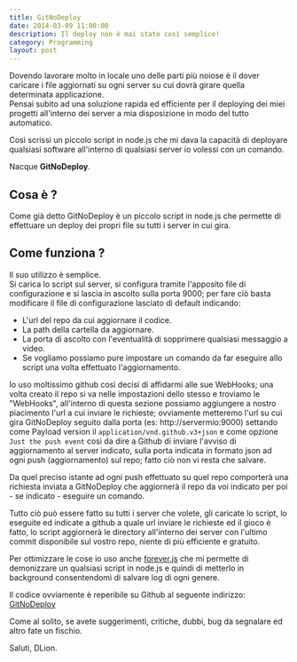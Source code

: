 ```yaml
---
title: GitNoDeploy
date: 2014-03-09 11:00:00
description: Il deploy non è mai stato così semplice!
category: Programming
layout: post
---
```

Dovendo lavorare molto in locale uno delle parti più noiose è il dover caricare i file aggiornati su ogni server su cui dovrà girare quella determinata applicazione.    
Pensai subito ad una soluzione rapida ed efficiente per il deploying dei miei progetti all'interno dei server a mia disposizione in modo del tutto automatico.

Così scrissi un piccolo script in node.js che mi dava la capacità di deployare qualsiasi software all'interno di qualsiasi server io volessi con un comando.

Nacque **GitNoDeploy**.

## Cosa è ?

Come già detto GitNoDeploy è un piccolo script in node.js che permette di effettuare un deploy dei propri file su tutti i server in cui gira.

## Come funziona ?

Il suo utilizzo è semplice.   
Si carica lo script sul server, si configura tramite l'apposito file di configurazione e si lascia in ascolto sulla porta 9000; per fare ciò basta modificare il file di configurazione lasciato di default indicando:

* L'url del repo da cui aggiornare il codice.
* La path della cartella da aggiornare.
* La porta di ascolto con l'eventualità di sopprimere qualsiasi messaggio a video.
* Se vogliamo possiamo pure impostare un comando da far eseguire allo script una volta effettuato l'aggiornamento.

Io uso moltissimo github così decisi di affidarmi alle sue WebHooks; una volta creato il repo si va nelle impostazioni dello stesso e troviamo le "WebHooks", all'interno di questa sezione possiamo aggiungere a nostro piacimento l'url a cui inviare le richieste; ovviamente metteremo l'url su cui gira GitNoDeploy seguito dalla porta (es: http://servermio:9000) settando come Payload version il `application/vnd.github.v3+json` e come opzione `Just the push event` così da dire a Github di inviare l'avviso di aggiornamento al server indicato, sulla porta indicata in formato json ad ogni push (aggiornamento) sul repo; fatto ciò non vi resta che salvare.

Da quel preciso istante ad ogni push effettuato su quel repo comporterà una richiesta inviata a GitNoDeploy che aggiornerà il repo da voi indicato per poi - se indicato - eseguire un comando.

Tutto ciò può essere fatto su tutti i server che volete, gli caricate lo script, lo eseguite ed indicate a github a quale url inviare le richieste ed il gioco è fatto, lo script aggiornerà le directory all'interno dei server con l'ultimo commit disponibile sul vostro repo, niente di più efficiente e gratuito.

Per ottimizzare le cose io uso anche [forever.js](https://github.com/nodejitsu/forever) che mi permette di demonizzare un qualsiasi script in node.js e quindi di metterlo in background consentendomi di salvare log di ogni genere.

Il codice ovviamente è reperibile su Github al seguente indirizzo: [GitNoDeploy](https://github.com/dlion/GitNoDeploy)

Come al solito, se avete suggerimenti, critiche, dubbi, bug da segnalare ed altro fate un fischio.

Saluti, DLion.
